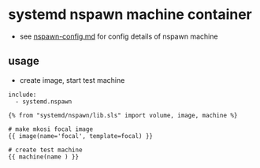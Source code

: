 # systemd nspawn machine container

+ see [nspawn-config.md](nspawn-config.md) for config details of nspawn machine

## usage

+ create image, start test machine

```
include:
  - systemd.nspawn

{% from "systemd/nspawn/lib.sls" import volume, image, machine %}

# make mkosi focal image
{{ image(name='focal', template=focal) }}

# create test machine
{{ machine(name ) }}

```
